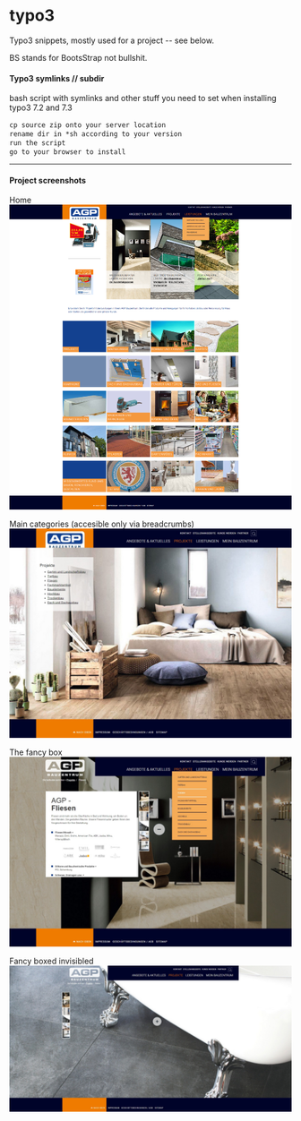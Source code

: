 # typo3  
Typo3 snippets, mostly used for a project -- see below.   
  
BS stands for BootsStrap not bullshit.
  
#### Typo3 symlinks // subdir  
bash script with symlinks and other stuff you need to set when installing typo3 7.2 and 7.3  

  
```
cp source zip onto your server location  
rename dir in *sh according to your version  
run the script
go to your browser to install  
```

---
#### Project screenshots   
  
Home  
![home](https://github.com/mthjn/typo3/blob/master/Typo3_Projects_BS/AGP_Screenshots/AGP_Homepage.png)  
  
Main categories (accesible only via breadcrumbs)  
![uppercat](https://github.com/mthjn/typo3/blob/master/Typo3_Projects_BS/AGP_Screenshots/AGP_Projekte_ObereSeite-Navi.jpg) 
  
The fancy box  
![box](https://github.com/mthjn/typo3/blob/master/Typo3_Projects_BS/AGP_Screenshots/AGP_ProjekteFliesen.jpg)  
  
Fancy boxed invisibled  
![box clsed](https://github.com/mthjn/typo3/blob/master/Typo3_Projects_BS/AGP_Screenshots/AGP_ProjekteB.png)  
